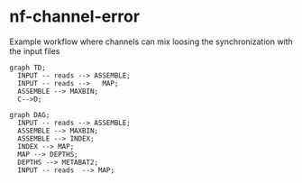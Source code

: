 # nf-channel-error

Example workflow where channels can mix loosing the synchronization with the input files


```mermaid
graph TD;
  INPUT -- reads --> ASSEMBLE;
  INPUT -- reads -->   MAP;
  ASSEMBLE --> MAXBIN;
  C-->D;
```

```mermaid
graph DAG;
  INPUT -- reads --> ASSEMBLE;
  ASSEMBLE --> MAXBIN;
  ASSEMBLE --> INDEX;
  INDEX --> MAP;
  MAP --> DEPTHS;
  DEPTHS --> METABAT2;
  INPUT -- reads  --> MAP;
```
